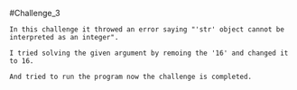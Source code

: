#Challenge_3

    In this challenge it throwed an error saying "'str' object cannot be interpreted as an integer".

    I tried solving the given argument by remoing the '16' and changed it to 16.

    And tried to run the program now the challenge is completed.